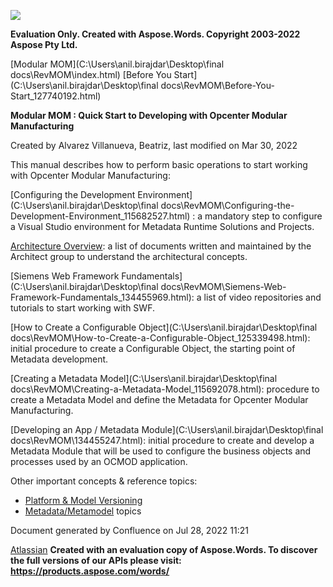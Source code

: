 ﻿![](Quick-Start-to-Developing-with-Opcenter-Modular-Manufacturing\_134455239.001.png)

**Evaluation Only. Created with Aspose.Words. Copyright 2003-2022 Aspose Pty Ltd.**

[Modular MOM](C:\Users\anil.birajdar\Desktop\final docs\RevMOM\index.html) [Before You Start](C:\Users\anil.birajdar\Desktop\final docs\RevMOM\Before-You-Start_127740192.html) 

**Modular MOM : Quick Start to Developing with Opcenter Modular Manufacturing** 

Created by Alvarez Villanueva, Beatriz, last modified on Mar 30, 2022 

This manual describes how to perform basic operations to start working with Opcenter Modular Manufacturing:

[Configuring the Development Environment](C:\Users\anil.birajdar\Desktop\final docs\RevMOM\Configuring-the-Development-Environment_115682527.html) : a mandatory step to configure a Visual Studio environment for Metadata Runtime Solutions and Projects.

[Architecture Overview](https://teams.microsoft.com/_#/files/General?threadId=19%3A693858e92db740eeb8908b6468474901%40thread.tacv2&ctx=channel&context=Architecture&rootfolder=%252Fsites%252FModularMOM-WalkingSkeleton%252FShared%2520Documents%252FGeneral%252FArchitecture): a list of documents written and maintained by the Architect group to understand the architectural concepts.

[Siemens Web Framework Fundamentals](C:\Users\anil.birajdar\Desktop\final docs\RevMOM\Siemens-Web-Framework-Fundamentals_134455969.html): a list of video repositories and tutorials to start working with SWF.

[How to Create a Configurable Object](C:\Users\anil.birajdar\Desktop\final docs\RevMOM\How-to-Create-a-Configurable-Object_125339498.html): initial procedure to create a Configurable Object, the starting point of Metadata development.

[Creating a Metadata Model](C:\Users\anil.birajdar\Desktop\final docs\RevMOM\Creating-a-Metadata-Model_115692078.html): procedure to create a Metadata Model and define the Metadata for Opcenter Modular Manufacturing.

[Developing an App / Metadata Module](C:\Users\anil.birajdar\Desktop\final docs\RevMOM\134455247.html): initial procedure to create and develop a Metadata Module that will be used to configure the business objects and processes used by an OCMOD application.

Other important concepts & reference topics:

- [Platform & Model Versioning](https://momwiki02.industrysoftware.automation.siemens.com/pages/viewpage.action?pageId=134457576&src=contextnavpagetreemode)
- [Metadata/Metamodel](https://momwiki02.industrysoftware.automation.siemens.com/pages/viewpage.action?pageId=115697808&src=contextnavpagetreemode) topics

Document generated by Confluence on Jul 28, 2022 11:21

[Atlassian](https://www.atlassian.com/)
**Created with an evaluation copy of Aspose.Words. To discover the full versions of our APIs please visit: https://products.aspose.com/words/**

